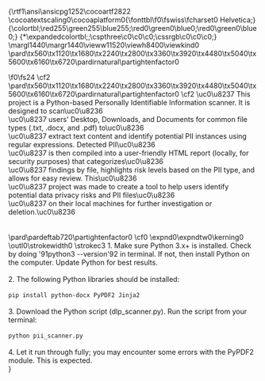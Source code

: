 {\rtf1\ansi\ansicpg1252\cocoartf2822
\cocoatextscaling0\cocoaplatform0{\fonttbl\f0\fswiss\fcharset0 Helvetica;}
{\colortbl;\red255\green255\blue255;\red0\green0\blue0;\red0\green0\blue0;}
{\*\expandedcolortbl;;\cspthree\c0\c0\c0;\cssrgb\c0\c0\c0;}
\margl1440\margr1440\vieww11520\viewh8400\viewkind0
\pard\tx560\tx1120\tx1680\tx2240\tx2800\tx3360\tx3920\tx4480\tx5040\tx5600\tx6160\tx6720\pardirnatural\partightenfactor0

\f0\fs24 \cf2 \
\pard\tx560\tx1120\tx1680\tx2240\tx2800\tx3360\tx3920\tx4480\tx5040\tx5600\tx6160\tx6720\pardirnatural\partightenfactor0
\cf2 \uc0\u8237  This project is a Python-based Personally Identifiable Information scanner. It is designed to scan\uc0\u8236 \
\uc0\u8237  users' Desktop, Downloads, and Documents for common file types (.txt, .docx, and .pdf) to\uc0\u8236 \
\uc0\u8237  extract text content and identify potential PII instances using regular expressions. Detected PII\uc0\u8236 \
\uc0\u8237  is then compiled into a user-friendly HTML report (locally, for security purposes) that categorizes\uc0\u8236 \
\uc0\u8237  findings by file, highlights risk levels based on the PII type, and allows for easy review. This\uc0\u8236 \
\uc0\u8237  project was made to create a tool to help users identify potential data privacy risks and PII files\uc0\u8236 \
\uc0\u8237  on their local machines for further investigation or deletion.\uc0\u8236 \
\
\
\pard\pardeftab720\partightenfactor0
\cf0 \expnd0\expndtw0\kerning0
\outl0\strokewidth0 \strokec3 1. Make sure Python 3.x+ is installed. Check by doing \'91python3 --version\'92 in terminal. If not, then install Python on the computer. Update Python for best results.\
\
2. The following Python libraries should be installed:\
\
```pip install python-docx PyPDF2 Jinja2```\
\
3. Download the Python script (dlp_scanner.py). Run the script from your terminal:\
\
```python pii_scanner.py```\
\
4. Let it run through fully; you may encounter some errors with the PyPDF2 module. This is expected.\
}